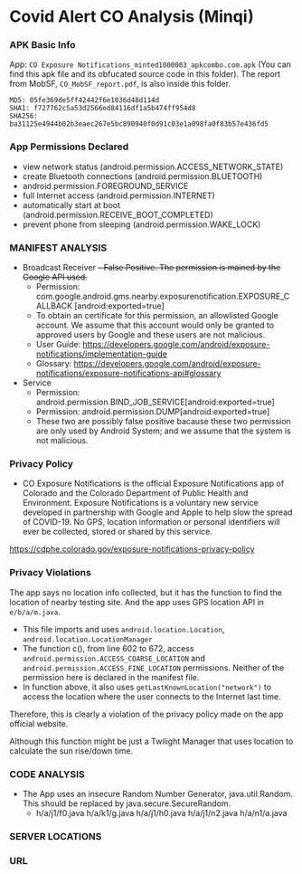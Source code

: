 <!-- # Instuction from slack
When you analyze an app, don't have to write the report straightaway. Note the following:
1. What permissions are being used
2. What features of the device the app is using (e.g., storage, Bluetooth, location, etc.)
3. What is the app's privacy policy.
4. Is the app violating its own privacy policy. How?

For each app, keep a note of these points. At the end of the semester you should compile them in a report.  -->

# Covid Alert CO Analysis (Minqi) 
### APK Basic Info
App: `CO Exposure Notifications_minted1000003_apkcombo.com.apk` (You can find this apk file and its obfucated source code in this folder). The report from MobSF, ```CO_MobSF_report.pdf```, is also inside this folder. 

```
MD5: 05fe369de5ff42442f6e1036d48d114d
SHA1: f727762c5a53d2566ed84116df1a5b474ff954d8
SHA256: ba31125e4944b02b3eaec267e5bc890940f0d91c03e1a098fa0f83b57e436fd5
```

### App Permissions Declared
  - view network status (android.permission.ACCESS_NETWORK_STATE)
  - create Bluetooth connections (android.permission.BLUETOOTH)
  - android.permission.FOREGROUND_SERVICE
  - full Internet access (android.permission.INTERNET)
  - automatically start at boot (android.permission.RECEIVE_BOOT_COMPLETED)
  - prevent phone from sleeping (android.permission.WAKE_LOCK)

### MANIFEST ANALYSIS
 - Broadcast Receiver
   ~~- False Positive. The permission is mained by the Google API used.~~ 
   - Permission: com.google.android.gms.nearby.exposurenotification.EXPOSURE_CALLBACK
   [android:exported=true]
   - To obtain an certificate for this permission, an allowlisted Google account. We assume that this account would only be granted to approved users by Google and these users are not malicious. 
   - User Guide: https://developers.google.com/android/exposure-notifications/implementation-guide
   - Glossary: https://developers.google.com/android/exposure-notifications/exposure-notifications-api#glossary
 - Service 
    - Permission: android.permission.BIND_JOB_SERVICE[android:exported=true] 
    - Permission: android.permission.DUMP[android:exported=true]
    - These two are possibly false positive bacause these two permission are only used by Android System; and we assume that the system is not malicious.


 
### Privacy Policy
- CO Exposure Notifications is the official Exposure Notifications app of Colorado and the Colorado Department of Public Health and Environment. Exposure Notifications is a voluntary new service developed in partnership with Google and Apple to help slow the spread of COVID-19. No GPS, location information or personal identifiers will ever be collected, stored or shared by this service. 

https://cdphe.colorado.gov/exposure-notifications-privacy-policy

### Privacy Violations
The app says no location info collected, but it has the function to find the location of nearby testing site. And the app uses GPS location API in `e/b/a/m.java`.
- This file imports and uses `android.location.Location`, `android.location.LocationManager`
- The function c(), from line 602 to 672, access `android.permission.ACCESS_COARSE_LOCATION` and `android.permission.ACCESS_FINE_LOCATION` permissions. Neither of the permission here is declared in the manifest file.
- In function above, it also uses `getLastKnownLocation("network")` to access the location where the user connects to the Internet last time.

Therefore, this is clearly a violation of the privacy policy made on the app official website.

Although this function might be just a Twilight Manager that uses location to calculate the sun rise/down time.

### CODE ANALYSIS
- The App uses an insecure Random Number Generator, java.util.Random. This should be replaced by java.secure.SecureRandom.
  - h/a/j1/f0.java
    h/a/k1/g.java
    h/a/j1/h0.java
    h/a/j1/n2.java
    h/a/n1/a.java
<!-- - [*False Positive*] ~~Files may contain hardcoded sensitive information like usernames, passwords, keys etc~~. After manually checked all the file containing this warning, the hardcoded information are only normal constants; no hardcoded password exists.
- [*False Positive*]~~App uses SQLite Database and execute raw SQL query.~~
  - In `b/s/f.java`, when there is a `execSQL()`, the functions only take in an int and SQLiteDatabase; since we can't do any SQL injection with an int as input, this rawSQL seems to be safe. There is another variable `f2464b` contained an array of Strings. After manually checked all the places that uses this f class:
  ```
  .\gov\michigan\MiCovidExposure\storage\ExposureNotificationDatabase_Impl.java
  .\androidx\work\impl\WorkDatabase_Impl.java
  ```
  The input string array used in both file is hardcoded and then passed to `f2464b`; therefore, this variable should be safe from any injection as well.
- [*False Positive*] ~~App creates temp file. Sensitive information should never be written into a temp file.~~
  - In `b/q/d.java`, the function `public static void a(ZipFile zipFile, ZipEntry zipEntry, File file, String str)` creates the temp file to temperarely store the data from ZipFile input stream.
  - In `b/s/l.java`, the function `public final void a(File file)` uses the temp file to store the input `file`. This function is called in `b\s\l.java` function `public final void b()` to copy database file.
  - In both case, the temperary files are deleted after use. -->




### SERVER LOCATIONS
<!-- No suspicious servers or suspicious location of servers find here. -->

### URL
<!-- HTTP Connection made in `c/a/b/x/f.java`, and http URL find is `http://www.michigan.gov/coronavirus`. This might leak some info when requesting, but it won't cause any later leaking in a normal setting, because the server forces HTTPS on its end after manually testing.

However, since the app allows the use of HTTP, it is vulnerable to Man-In-The-Middle attack. The attacker can talk to the app using HTTP but using HTTPS with the server. There might be potential info leaks made here. -->
